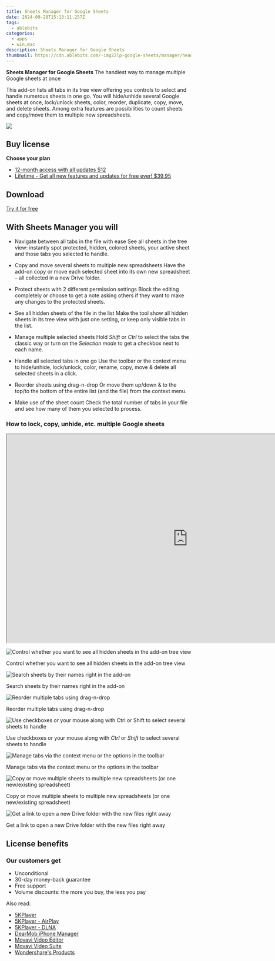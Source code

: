 ```yaml
---
title: Sheets Manager for Google Sheets
date: 2024-09-28T15:13:11.257Z
tags: 
  - ablebits
categories: 
  - apps
  - win,mac
description: Sheets Manager for Google Sheets
thumbnail: https://cdn.ablebits.com/-img22lp-google-sheets/manager/header-cover.webp
---
```


**Sheets Manager for Google Sheets**
The handiest way to manage multiple Google sheets at once

This add-on lists all tabs in its tree view offering you controls to select and handle numerous sheets in one go. You will hide/unhide several Google sheets at once, lock/unlock sheets, color, reorder, duplicate, copy, move, and delete sheets. Among extra features are possibilities to count sheets and copy/move them to multiple new spreadsheets.

![](https://cdn.ablebits.com/-img22lp-google-sheets/manager/header-cover.webp)

## Buy license

**Choose your plan**

- [12-month access with all updates $12](https://secure.2checkout.com/order/checkout.php?PRODS=37019667&QTY=1&AFFILIATE=108875&CART=1&CARD=2&DESIGN_TYPE=2&SHORT_FORM=1&COUPON=TrSbrExp-MnrAdns-01&CLEAN_CART=ALL&SRC=website)
- [Lifetime - Get all new features and updates for free ever! $39.95](https://secure.2checkout.com/order/checkout.php?PRODS=37019695&QTY=1&AFFILIATE=108875&CART=1&CARD=2&DESIGN_TYPE=2&SHORT_FORM=1&CLEAN_CART=ALL&SRC=website)

## Download

[Try it for free](https://workspace.google.com/marketplace/app/sheets_manager/909103320266)

## With Sheets Manager you will

-   Navigate between all tabs in the file with ease See all sheets in the tree view: instantly spot protected, hidden, colored sheets, your active sheet and those tabs you selected to handle.
-   Copy and move several sheets to multiple new spreadsheets Have the add-on copy or move each selected sheet into its own new spreadsheet – all collected in a new Drive folder.
-   Protect sheets with 2 different permission settings Block the editing completely or choose to get a note asking others if they want to make any changes to the protected sheets.
-   See all hidden sheets of the file in the list Make the tool show all hidden sheets in its tree view with just one setting, or keep only visible tabs in the list.

-   Manage multiple selected sheets Hold _Shift_ or _Ctrl_ to select the tabs the classic way or turn on the _Selection mode_ to get a checkbox next to each name.
-   Handle all selected tabs in one go Use the toolbar or the context menu to hide/unhide, lock/unlock, color, rename, copy, move & delete all selected sheets in a click.
-   Reorder sheets using drag-n-drop Or move them up/down & to the top/to the bottom of the entire list (and the file) from the context menu.
-   Make use of the sheet count Check the total number of tabs in your file and see how many of them you selected to process.

### How to lock, copy, unhide, etc. multiple Google sheets

 

<iframe loading="lazy" width="984" height="567" class="" src="https://www.youtube-nocookie.com/embed/OvKFj3SPRw0" allow="encrypted-media" allowfullscreen=""></iframe>

 ![Control whether you want to see all hidden sheets in the add-on tree view](https://cdn.ablebits.com/-img22lp-google-sheets/manager/show-hidden-sheets.png)

Control whether you want to see all hidden sheets in the add-on tree view

 ![Search sheets by their names right in the add-on](https://cdn.ablebits.com/-img22lp-google-sheets/manager/find-sheets.png)

Search sheets by their names right in the add-on

 ![Reorder multiple tabs using drag-n-drop](https://cdn.ablebits.com/-img22lp-google-sheets/manager/reorder-sheets.png)

Reorder multiple tabs using drag-n-drop

 ![Use checkboxes or your mouse along with <em>Ctrl</em> or <em>Shift</em> to select several sheets to handle](https://cdn.ablebits.com/-img22lp-google-sheets/manager/manage-multiple-sheets.png)

Use checkboxes or your mouse along with _Ctrl_ or _Shift_ to select several sheets to handle

 ![Manage tabs via the context menu or the options in the toolbar](https://cdn.ablebits.com/-img22lp-google-sheets/manager/context-menu.png)

Manage tabs via the context menu or the options in the toolbar

 ![Copy or move multiple sheets to multiple new spreadsheets (or one new/existing spreadsheet)](https://cdn.ablebits.com/-img22lp-google-sheets/manager/move-to-multiple-new-spreadsheets.png)

Copy or move multiple sheets to multiple new spreadsheets (or one new/existing spreadsheet)

 ![Get a link to open a new Drive folder with the new files right away](https://cdn.ablebits.com/-img22lp-google-sheets/manager/open-new-drive-folder.png)

Get a link to open a new Drive folder with the new files right away

## License benefits

### Our customers get

- Unconditional
- 30-day money-back guarantee
- Free support
- Volume discounts: the more you buy, the less you pay 

<ins class="adsbygoogle"
      style="display:block"
      data-ad-client="ca-pub-7571918770474297"
      data-ad-slot="8358498916"
      data-ad-format="auto"
      data-full-width-responsive="true"></ins>

<span class="atpl-alsoreadstyle">Also read:</span>
<div><ul>
<li><a href="https://tools.techidaily.com/5kplayer/5k-player/"><u>5KPlayer</u></a></li>
<li><a href="https://tools.techidaily.com/5kplayer/airplay/"><u>5KPlayer - AirPlay</u></a></li>
<li><a href="https://tools.techidaily.com/5kplayer/dlna/"><u>5KPlayer - DLNA</u></a></li>
<li><a href="https://tools.techidaily.com/5kplayer/iphone-manager/"><u>DearMob iPhone Manager</u></a></li>
<li><a href="https://tools.techidaily.com/movavi/video-editor/"><u>Movavi Video Editor</u></a></li>
<li><a href="https://tools.techidaily.com/movavi/video-suite/"><u>Movavi Video Suite</u></a></li>
<li><a href="https://tools.techidaily.com/wondershare/products/"><u>Wondershare's Products</u></a></li>
</ul></div>

